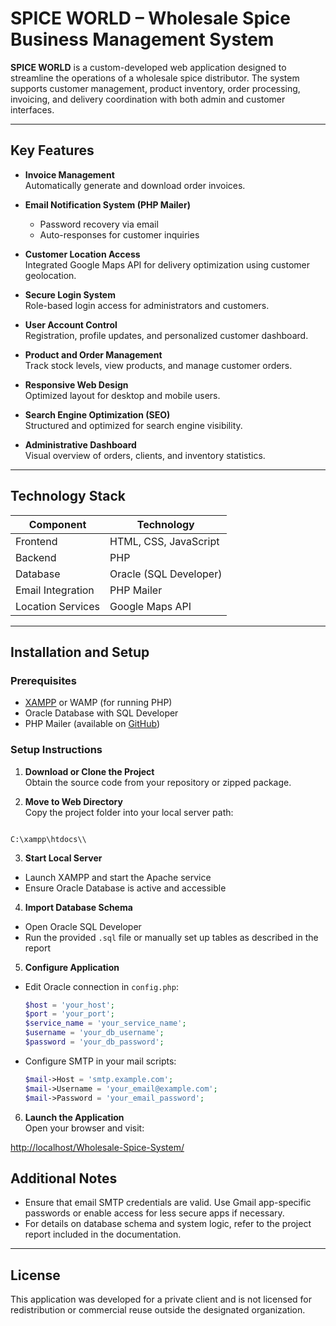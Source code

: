 

# SPICE WORLD – Wholesale Spice Business Management System

**SPICE WORLD** is a custom-developed web application designed to streamline the operations of a wholesale spice distributor. The system supports customer management, product inventory, order processing, invoicing, and delivery coordination with both admin and customer interfaces.

---

## Key Features

- **Invoice Management**  
  Automatically generate and download order invoices.

- **Email Notification System (PHP Mailer)**  
  - Password recovery via email  
  - Auto-responses for customer inquiries

- **Customer Location Access**  
  Integrated Google Maps API for delivery optimization using customer geolocation.

- **Secure Login System**  
  Role-based login access for administrators and customers.

- **User Account Control**  
  Registration, profile updates, and personalized customer dashboard.

- **Product and Order Management**  
  Track stock levels, view products, and manage customer orders.

- **Responsive Web Design**  
  Optimized layout for desktop and mobile users.

- **Search Engine Optimization (SEO)**  
  Structured and optimized for search engine visibility.

- **Administrative Dashboard**  
  Visual overview of orders, clients, and inventory statistics.

---

## Technology Stack

| Component         | Technology           |
|-------------------|----------------------|
| Frontend          | HTML, CSS, JavaScript|
| Backend           | PHP                  |
| Database          | Oracle (SQL Developer) |
| Email Integration | PHP Mailer           |
| Location Services | Google Maps API      |

---

## Installation and Setup

### Prerequisites

- [XAMPP](https://www.apachefriends.org/index.html) or WAMP (for running PHP)
- Oracle Database with SQL Developer
- PHP Mailer (available on [GitHub](https://github.com/PHPMailer/PHPMailer))

### Setup Instructions

1. **Download or Clone the Project**  
   Obtain the source code from your repository or zipped package.

2. **Move to Web Directory**  
   Copy the project folder into your local server path:
```

C:\xampp\htdocs\\

````

3. **Start Local Server**  
- Launch XAMPP and start the Apache service  
- Ensure Oracle Database is active and accessible

4. **Import Database Schema**  
- Open Oracle SQL Developer  
- Run the provided `.sql` file or manually set up tables as described in the report

5. **Configure Application**

- Edit Oracle connection in `config.php`:
  ```php
  $host = 'your_host';
  $port = 'your_port';
  $service_name = 'your_service_name';
  $username = 'your_db_username';
  $password = 'your_db_password';
  ```

- Configure SMTP in your mail scripts:
  ```php
  $mail->Host = 'smtp.example.com';
  $mail->Username = 'your_email@example.com';
  $mail->Password = 'your_email_password';
  ```

6. **Launch the Application**  
Open your browser and visit:


[http://localhost/Wholesale-Spice-System/](http://localhost/Wholesale-Spice-System/)

## Additional Notes

- Ensure that email SMTP credentials are valid. Use Gmail app-specific passwords or enable access for less secure apps if necessary.
- For details on database schema and system logic, refer to the project report included in the documentation.

---

## License

This application was developed for a private client and is not licensed for redistribution or commercial reuse outside the designated organization.



